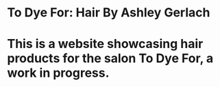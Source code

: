 # To Dye For: Hair By Ashley Gerlach

# This is a website showcasing hair products for the salon To Dye For, a work in progress.
